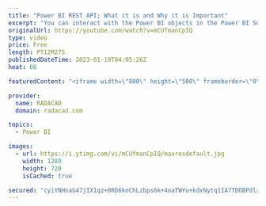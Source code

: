```yaml
---
title: "Power BI REST API; What it is and Why it is Important"
excerpt: "You can interact with the Power BI objects in the Power BI Service through a set of APIs called Power BI REST API. The Power BI REST API can help automate tasks, build tools that work with Power BI, the configuration of Power BI outside of the platform, and embed Power BI into a third-party application."
originalUrl: https://youtube.com/watch?v=mCUfmanCpIQ
type: video
price: Free
length: PT12M27S
publishedDateTime: 2023-01-19T04:05:26Z
heat: 66

featuredContent: "<iframe width=\"800\" height=\"500\" frameborder=\"0\" src=\"https://www.youtube.com/embed/mCUfmanCpIQ\" allow=\"accelerometer; autoplay; encrypted-media; gyroscope; picture-in-picture\" allowfullscreen></iframe>"

provider:
  name: RADACAD
  domain: radacad.com

topics:
  - Power BI

images:
  - url: https://i.ytimg.com/vi/mCUfmanCpIQ/maxresdefault.jpg
    width: 1280
    height: 720
    isCached: true

secured: "cyiYNHnaG47jIX1qz+0Rb6koChLzbps6k+4oaTWYu+kdxNytq1IA7TDOBPdlzOWibnvdL44SJUWoyVqM7urJFgVvfj1PdA9IfUshwsBewAvNRFqxJ81NKBYqQGU8KQDP0VzkyOr3eQwfB+/F0eU68qjKXeMJ5Av184bwhgPg6G6XR4OFp7jcvJs06d9cwvmoNeMhQHTXiqGI9XIS6gkNWrgCrtXCWvewuwi2lMqd1uOrxNUXCRpWmwZlUYHjFqTi3biGlLz2uLBAvDwfTqkE5dCZ9Y45qWt7PlRYgQ/8yQymAs5x8vF+5BQTVqTGLPIRLHW7Dsvl6+1Qq2hoKoSRAAHOHolwKm6w854jNCh282osKgmxr4pnIAJemE4ot5uAlBmIfcqeDVCms4rNSj0/pzIyximvyXdr4ndJ6a435Xk=;fr1e7r8WsHfMwVQm7TGgWQ=="
---
```


